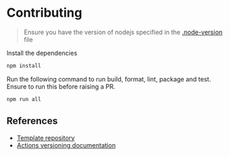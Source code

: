 # Contributing

> Ensure you have the version of nodejs specified in
> the [.node-version](.node-version) file

Install the dependencies

```bash
npm install
```

Run the following command to run build, format, lint, package and test.
Ensure to run this before raising a PR.

```bash
npm run all
```

## References

- [Template repository](https://github.com/actions/typescript-action)
- [Actions versioning documentation](https://github.com/actions/toolkit/blob/master/docs/action-versioning.md)
